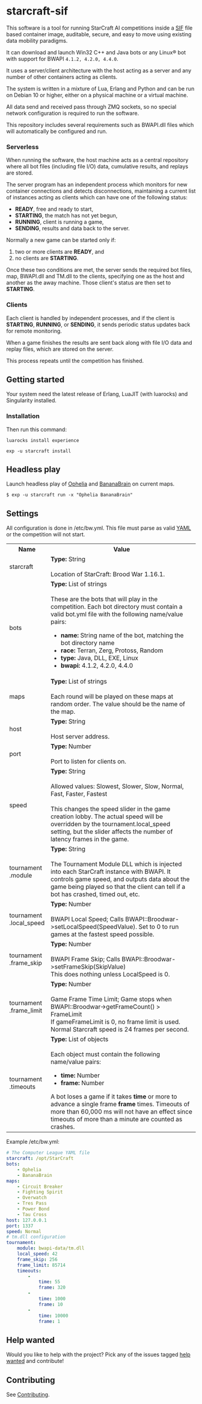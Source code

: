 # starcraft-sif
This software is a tool for running StarCraft AI competitions inside a [SIF](https://github.com/sylabs/singularity) file based container image, auditable, secure, and easy to move using existing data mobility paradigms.

It can download and launch Win32 C++ and Java bots or any Linux® bot with support for BWAPI `4.1.2, 4.2.0, 4.4.0`.

It uses a server/client architecture with the host acting as a server and any number of other containers acting as clients.

The system is written in a mixture of Lua, Erlang and Python and can be run on Debian 10 or higher, either on a physical machine or a virtual machine.

All data send and received pass through ZMQ sockets, so no special network configuration is required to run the software.

This repository includes several requirements such as BWAPI.dll files which will automatically be configured and run.

### Serverless
When running the software, the host machine acts as a central repository where all bot files (including file I/O) data, cumulative results, and replays are stored.

The server program has an independent process which monitors for new container connections and detects disconnections, maintaining a current list of instances acting as clients which can have one of the following status:

- **READY**, free and ready to start,
- **STARTING**, the match has not yet begun,
- **RUNNING**, client is running a game,
- **SENDING**, results and data back to the server.

Normally a new game can be started only if:

1. two or more clients are **READY**, and 
2. no clients are **STARTING**.

Once these two conditions are met, the server sends the required bot files, map, BWAPI.dll and TM.dll to the clients, specifying one as the host and another as the away machine. Those client's status are then set to **STARTING**.

### Clients
Each client is handled by independent processes, and if the client is **STARTING**, **RUNNING**, or **SENDING**, it sends periodic status updates back for remote monitoring.

When a game finishes the results are sent back along with file I/O data and replay files, which are stored on the server. 

This process repeats until the competition has finished.

## Getting started
Your system need the latest release of Erlang, LuaJIT (with luarocks) and Singularity installed.

### Installation
Then run this command:

`luarocks install experience`

`exp -u starcraft install`

## Headless play

Launch headless play of [Ophelia](https://liquipedia.net/starcraft/Ophelia) and [BananaBrain](https://liquipedia.net/starcraft/BananaBrain) on current maps.
```
$ exp -u starcraft run -x "Ophelia BananaBrain"
```

## Settings
All configuration is done in /etc/bw.yml. This file must parse as valid [YAML](http://yaml.org) or the competition will not start.

<table>
<tr><th>Name</th><th>Value</th></tr>
<tr>
    <td>starcraft</td>
    <td>
        <b>Type:</b> String<br><br>
        Location of StarCraft: Brood War 1.16.1.
    </td>
</tr>
<tr>
    <td>bots</td>
    <td>
        <b>Type:</b> List of strings<br><br>
        These are the bots that will play in the competition.
        Each bot directory must contain a valid bot.yml file with the following name/value pairs:
        <ul>
        <li><b>name:</b> String name of the bot, matching the bot directory name</li>
        <li><b>race:</b> Terran, Zerg, Protoss, Random</li>
        <li><b>type:</b> Java, DLL, EXE, Linux</li>
        <li><b>bwapi:</b> 4.1.2, 4.2.0, 4.4.0</li>
        </ul>
    </td>
</tr>
<tr>
    <td>maps</td>
    <td>
        <b>Type:</b> List of strings<br><br>
        Each round will be played on these maps at random order. The value should be the name of the map.
    </td>
</tr>
<tr>
    <td>host</td>
    <td>
        <b>Type:</b> String<br><br>
        Host server address.
    </td>
</tr>
<tr>
    <td>port</td>
    <td>
        <b>Type:</b> Number<br><br>
        Port to listen for clients on. 
    </td>
</tr>
<tr>
    <td>speed</td>
    <td>
        <b>Type:</b> String<br><br>
        Allowed values: Slowest, Slower, Slow, Normal, Fast, Faster, Fastest<br><br>
        This changes the speed slider in the game creation lobby.
        The actual speed will be overridden by the tournament.local_speed setting, but the slider affects the number of latency frames in the game.
    </td>
</tr>
<tr>
    <td>tournament<br>.module</td>
    <td>
        <b>Type:</b> String<br><br>
        The Tournament Module DLL which is injected into each StarCraft instance with BWAPI.
        It controls game speed, and outputs data about the game being played so that the client can tell if a bot has crashed, timed out, etc.
    </td>
</tr>
<tr>
    <td>tournament<br>.local_speed</td>
    <td>
        <b>Type:</b> Number<br><br>
        BWAPI Local Speed; Calls BWAPI::Broodwar->setLocalSpeed(SpeedValue).
        Set to 0 to run games at the fastest speed possible.
    </td>
</tr>
<tr>
    <td>tournament<br>.frame_skip</td>
    <td>
        <b>Type:</b> Number<br><br>
        BWAPI Frame Skip; Calls BWAPI::Broodwar->setFrameSkip(SkipValue)<br>
        This does nothing unless LocalSpeed is 0.
    </td>
</tr>
<tr>
    <td>tournament<br>.frame_limit</td>
    <td>
        <b>Type:</b> Number<br><br>
        Game Frame Time Limit; Game stops when BWAPI::Broodwar->getFrameCount() > FrameLimit<br>
        If gameFrameLimit is 0, no frame limit is used.
        Normal Starcraft speed is 24 frames per second.
    </td>
</tr>
<tr>
    <td>tournament<br>.timeouts</td>
    <td>
        <b>Type:</b> List of objects<br><br>
        Each  object must contain the following name/value pairs:
        <ul>
            <li><b>time:</b> Number</li>
            <li><b>frame:</b> Number</li>
        </ul>
        A bot loses a game if it takes <b>time</b> or more to advance a single frame <b>frame</b> times.
        Timeouts of more than 60,000 ms will not have an effect since timeouts of more than a minute are counted as crashes.
    </td>
</tr>
</table>

Example /etc/bw.yml:

```yaml
# The Computer League YAML file 
starcraft: /opt/StarCraft
bots:
    - Ophelia
    - BananaBrain
maps:
    - Circuit Breaker
    - Fighting Spirit
    - Overwatch
    - Tres Pass
    - Power Bond
    - Tau Cross
host: 127.0.0.1
port: 1337
speed: Normal
# tm.dll configuration
tournament:
    module: bwapi-data/tm.dll
    local_speed: 42 
    frame_skip: 256
    frame_limit: 85714
    timeouts:
        -
            time: 55
            frame: 320
        - 
            time: 1000
            frame: 10
        -
            time: 10000
            frame: 1
```
## Help wanted
Would you like to help with the project? Pick any of the issues tagged [help wanted](https://github.com/spacebeam/starcraft-sif/labels/help%20wanted) and contribute!

## Contributing
See  [Contributing](CONTRIBUTING.md).
